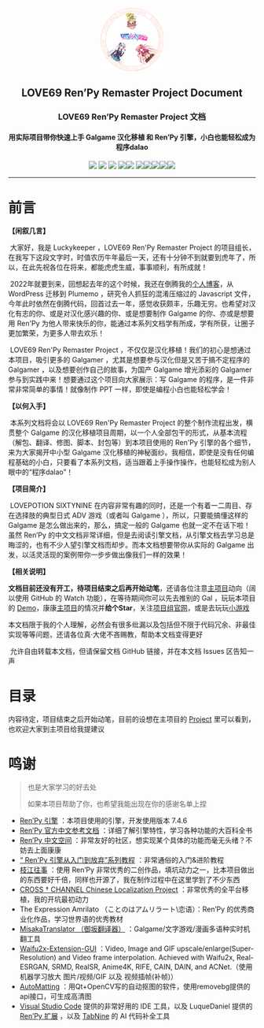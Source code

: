 <p align="center"><a href="https://love69renpyremasterproject.github.io/"><img src="images/项目组logo_smallsize.png" alt="项目组logo" style="zoom:50%;" /></a></p>
<h2 align="center">LOVE69 Ren’Py Remaster Project Document</h2>
<h3 align="center">LOVE69 Ren’Py Remaster Project 文档</h3>
<h4 align="center">用实际项目带你快速上手 Galgame 汉化移植 和 Ren’Py 引擎，小白也能轻松成为程序dalao</h4>

<p align="center"><img src=https://img.shields.io/github/stars/luckykeeper/LOVE69_renpy_remaster>  <img src=https://img.shields.io/github/forks/luckykeeper/LOVE69_renpy_remaster>  <img src=https://img.shields.io/github/issues/luckykeeper/LOVE69_renpy_remaster> <a href="https://www.codacy.com/gh/luckykeeper/LOVE69_renpy_remaster/dashboard?utm_source=github.com&amp;utm_medium=referral&amp;utm_content=luckykeeper/LOVE69_renpy_remaster&amp;utm_campaign=Badge_Grade"><img src="https://app.codacy.com/project/badge/Grade/384c6954686c45ab968865348461f267"/></a><img src="https://img.shields.io/badge/Ren'Py%E7%89%88%E6%9C%AC-7.4.6-blue.svg">  <img src=https://app.travis-ci.com/love69renpyremasterproject/love69renpyremasterproject.github.io.svg?branch=main&status=passed><a href="https://github.com/luckykeeper/LOVE69_renpy_remaster/releases"><img src="https://img.shields.io/github/v/release/luckykeeper/LOVE69_renpy_remaster?include_prereleases"></a><a href="https://love69-renpy-remaster-project.github.io/Doc/"><img src="https://img.shields.io/badge/%E6%96%87%E6%A1%A3-%E6%88%B3%E8%BF%99%E9%87%8C-brightgreen.svg"></a><a href="https://eatcocoa.luckykeeper.site:44443/"><img src="https://img.shields.io/badge/%E5%B0%8F%E6%B8%B8%E6%88%8F-%E6%88%B3%E8%BF%99%E9%87%8C-blue.svg"></a><a href="https://love69renpyremasterproject.github.io/"><img src="https://img.shields.io/badge/%E9%A1%B9%E7%9B%AE%E7%BB%84%E5%AE%98%E7%BD%91-%E6%88%B3%E8%BF%99%E9%87%8C-brightgreen.svg"></a></p>

------

# 前言

**【闲叙几言】**

​	大家好，我是 Luckykeeper ，LOVE69 Ren'Py Remaster Project 的项目组长，在我写下这段文字时，时值农历牛年最后一天，还有十分钟不到就要到虎年了，所以，在此先祝各位在将来，都能虎虎生威，事事顺利，有所成就！

​	2022年就要到来，回想起去年的这个时候，我还在倒腾我的[个人博客](https://luckykeeper.site)，从 WordPress 迁移到 Plumemo ，研究令人抓狂的混淆压缩过的 Javascript 文件，今年此时依然在倒腾代码，回首过去一年，感觉收获颇丰，乐趣无穷。也希望对汉化有志的你、或是对汉化感兴趣的你、或是想要制作 Galgame 的你、亦或是想要用 Ren'Py 为他人带来快乐的你，能通过本系列文档学有所成，学有所获，让圈子更加繁荣，为更多人带去欢乐！

​	LOVE69 Ren'Py Remaster Project ，不仅仅是汉化移植！我们的初心是想通过本项目，吸引更多的 Galgamer ，尤其是想要参与汉化但是又苦于搞不定程序的 Galgamer ，以及想要创作自己的故事，为国产 Galgame 增光添彩的 Galgamer 参与到实践中来！想要通过这个项目向大家展示：写 Galgame 的程序，是一件非常非常简单的事情！就像制作 PPT 一样，即使是编程小白也能轻松学会！

**【以何入手】**

​	本系列文档将会以 LOVE69 Ren'Py Remaster Project 的整个制作流程出发，横贯整个 Galgame 的汉化移植项目周期，以一个人全部包干的形式，从基本流程（解包、翻译、修图、脚本、封包等）到本项目使用的 Ren'Py 引擎的各个细节，来为大家揭开中小型 Galgame 汉化移植的神秘面纱。我相信，即使是没有任何编程基础的小白，只要看了本系列文档，适当跟着上手操作操作，也能轻松成为别人眼中的“程序dalao”！

**【项目简介】**

​	LOVEPOTION SIXTYNINE 在内容非常有趣的同时，还是一个有着一二周目、存在选择肢的典型日式 ADV  游戏（或者叫 Galgame ），所以，只要能搞懂这样的 Galgame 是怎么做出来的，那么，搞定一般的 Galgame 也就一定不在话下啦！虽然 Ren’Py 的中文文档非常详细，但是去阅读引擎文档，从引擎文档去学习总是晦涩的，也有不少人望引擎文档而却步。而本文档想要带你从实际的 Galgame 出发，以活灵活现的案例带你一步步做出像我们一样的效果！

**【相关说明】**

​	**文档目前还没有开工，待项目结束之后再开始动笔**，还请各位注意[主项目](https://github.com/luckykeeper/LOVE69_renpy_remaster)动向（阔以使用 GitHub 的 Watch 功能），在等待期间你可以先去推别的 Gal ，玩玩本项目的 [Demo](https://github.com/luckykeeper/LOVE69_renpy_remaster/releases/tag/0.1.0)，康康[主项目](https://github.com/luckykeeper/LOVE69_renpy_remaster)的情况并**给个Star**，关注[项目组官网](https://love69renpyremasterproject.github.io/)，或是去玩玩[小游戏](https://eatcocoa.luckykeeper.site:44443/)

​	本文档限于我的个人理解，必然会有很多纰漏以及包括但不限于代码冗余、非最佳实现等等问题，还请各位真·大佬不吝赐教，帮助本文档变得更好

​	允许自由转载本文档，但请保留文档 GitHub 链接，并在本文档 Issues 区告知一声

# 目录

内容待定，项目结束之后开始动笔，目前的设想在主项目的 [Project](https://github.com/luckykeeper/LOVE69_renpy_remaster/projects/3) 里可以看到，也欢迎大家到主项目给我提建议

# 鸣谢

> 也是大家学习的好去处
>
> 如果本项目帮助了你，也希望我能出现在你的感谢名单上捏

- [Ren’Py 引擎](https://www.renpy.org/) ：本项目使用的引擎，开发使用版本 7.4.6
- [Ren’Py 官方中文参考文档](https://www.renpy.cn/doc/) ：详细了解引擎特性，学习各种功能的大百科全书
- [Ren’Py 中文空间](https://www.renpy.cn/forum.php/) ：非常友好的社区，想实现某个具体的功能而毫无头绪？不妨去上面康康
- [“ Ren'Py 引擎从入门到放弃”系列教程](https://zhuanlan.zhihu.com/p/53084385) ：非常通俗的入门&进阶教程
- [枝江往事](https://github.com/A-Soul-GameMaker-Project/ZhiJiang) ：使用 Ren’Py 非常优秀的二创作品，填坑动力之一，比本项目做出的东西要好千倍，同样也开源了，我在制作过程中在这里学到了不少东西
- [CROSS † CHANNEL Chinese Localization Project](https://github.com/MewX/cross-channel_chinese-localization_project) ：非常优秀的全平台移植，我的开坑最初动力
- The Expression Amrilato （ことのはアムリラート\恋语）：Ren’Py 的优秀商业化作品，学习世界语的优秀教材
- [MisakaTranslator （御坂翻译器）](https://github.com/hanmin0822/MisakaTranslator) ：Galgame/文字游戏/漫画多语种实时机翻工具
- [Waifu2x-Extension-GUI](https://github.com/AaronFeng753/Waifu2x-Extension-GUI) ：Video, Image and GIF upscale/enlarge(Super-Resolution) and Video frame interpolation. Achieved with Waifu2x, Real-ESRGAN, SRMD, RealSR, Anime4K, RIFE, CAIN, DAIN, and ACNet.（使用机器学习放大 图片/视频/GIF 以及 视频插帧(补帧)）
- [AutoMatting](https://github.com/huanghaozi/AutoMatting) ：用Qt+OpenCV写的自动抠图的软件，使用removebg提供的api接口，可生成高清图
- [Visual Studio Code](https://code.visualstudio.com/) 提供的非常好用的 IDE 工具，以及 LuqueDaniel 提供的 [Ren’Py 扩展](https://marketplace.visualstudio.com/items?itemName=LuqueDaniel.languague-renpy) ，以及 [TabNine](https://github.com/codota/TabNine) 的 AI 代码补全工具

